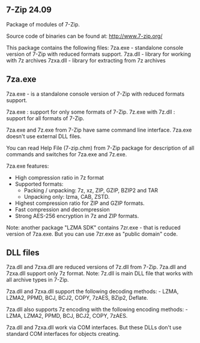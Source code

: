 7-Zip 24.09
-----------------

Package of modules of 7-Zip. 

Source code of binaries can be found at:
  http://www.7-zip.org/

This package contains the following files:
  7za.exe     - standalone console version of 7-Zip with reduced formats support.
  7za.dll     - library for working with 7z archives
  7zxa.dll    - library for extracting from 7z archives

7za.exe 
-------

7za.exe - is a standalone console version of 7-Zip with reduced formats support.

  7za.exe             : support for only some formats of 7-Zip.
  7z.exe with 7z.dll  : support for all formats of 7-Zip.

7za.exe and 7z.exe from 7-Zip have same command line interface.
7za.exe doesn't use external DLL files.

You can read Help File (7-zip.chm) from 7-Zip package for description 
of all commands and switches for 7za.exe and 7z.exe.

7za.exe features:

  - High compression ratio in 7z format
  - Supported formats:
      - Packing / unpacking: 7z, xz, ZIP, GZIP, BZIP2 and TAR 
      - Unpacking only: lzma, CAB, ZSTD.
  - Highest compression ratio for ZIP and GZIP formats.
  - Fast compression and decompression
  - Strong AES-256 encryption in 7z and ZIP formats.

Note: another package "LZMA SDK" contains 7zr.exe - that is reduced version of 7za.exe.
But you can use 7zr.exe as "public domain" code.


DLL files
---------

7za.dll and 7zxa.dll are reduced versions of 7z.dll from 7-Zip.
7za.dll and 7zxa.dll support only 7z format.
Note: 7z.dll is main DLL file that works with all archive types in 7-Zip.

7za.dll and 7zxa.dll support the following decoding methods:
    - LZMA, LZMA2, PPMD, BCJ, BCJ2, COPY, 7zAES, BZip2, Deflate.

7za.dll also supports 7z encoding with the following encoding methods:
    - LZMA, LZMA2, PPMD, BCJ, BCJ2, COPY, 7zAES.

7za.dll and 7zxa.dll work via COM interfaces.
But these DLLs don't use standard COM interfaces for objects creating.
